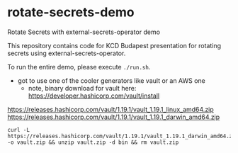 # rotate-secrets-demo

Rotate Secrets with external-secrets-operator demo

This repository contains code for KCD Budapest presentation for rotating secrets using external-secrets-operator.

To run the entire demo, please execute `./run.sh`.

- got to use one of the cooler generators like vault or an AWS one
    - note, binary download for vault here: https://developer.hashicorp.com/vault/install


https://releases.hashicorp.com/vault/1.19.1/vault_1.19.1_linux_amd64.zip
https://releases.hashicorp.com/vault/1.19.1/vault_1.19.1_darwin_amd64.zip

```
curl -L https://releases.hashicorp.com/vault/1.19.1/vault_1.19.1_darwin_amd64.zip -o vault.zip && unzip vault.zip -d bin && rm vault.zip
```